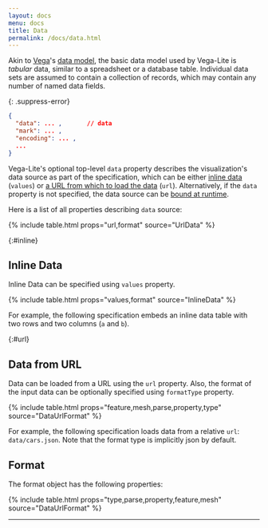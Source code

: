 ```yaml
---
layout: docs
menu: docs
title: Data
permalink: /docs/data.html
---
```


Akin to [Vega](https://www.github.com/vega/vega)'s [data model](https://www.github.com/vega/vega/wiki/Data), the basic data model used by Vega-Lite is *tabular* data, similar to a spreadsheet or a database table. Individual data sets are assumed to contain a collection of records, which may contain any number of named data fields.

{: .suppress-error}
```json
{
  "data": ... ,       // data
  "mark": ... ,
  "encoding": ... ,
  ...
}
```

Vega-Lite's optional top-level `data` property describes the visualization's data source as part of the specification, which can be either [inline data](#inline) (`values`) or [a URL from which to load the data](#url) (`url`).  Alternatively, if the `data` property is not specified, the data source can be [bound at runtime](https://github.com/vega/vega/wiki/Runtime).

Here is a list of all properties describing `data` source:

{% include table.html props="url,format" source="UrlData" %}

{:#inline}
## Inline Data

Inline Data can be specified using `values` property.

{% include table.html props="values,format" source="InlineData" %}

For example, the following specification embeds an inline data table with two rows and two columns (`a` and `b`).

<span class="vl-example" data-name="bar"></span>

{:#url}
## Data from URL

Data can be loaded from a URL using the `url` property. Also, the format of the input data can be optionally specified using `formatType` property.

{% include table.html props="feature,mesh,parse,property,type" source="DataUrlFormat" %}

For example, the following specification loads data from a relative `url`: `data/cars.json`. Note that the format type is implicitly json by default.

<span class="vl-example" data-name="scatter"></span>

## Format

The format object has the following properties:

{% include table.html props="type,parse,property,feature,mesh" source="DataUrlFormat" %}

-----
